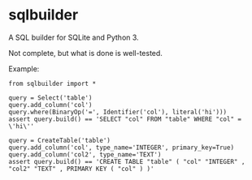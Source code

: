 sqlbuilder
==========

A SQL builder for SQLite and Python 3.

Not complete, but what is done is well-tested.

Example:

    from sqlbuilder import *

    query = Select('table')
    query.add_column('col')
    query.where(BinaryOp('=', Identifier('col'), literal('hi')))
    assert query.build() == 'SELECT "col" FROM "table" WHERE "col" = \'hi\''

    query = CreateTable('table')
    query.add_column('col', type_name='INTEGER', primary_key=True)
    query.add_column('col2', type_name='TEXT')
    assert query.build() == 'CREATE TABLE "table" ( "col" "INTEGER" , "col2" "TEXT" , PRIMARY KEY ( "col" ) )'
